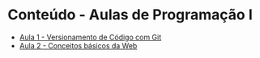 # Conteúdo - Aulas de Programação I

- [Aula 1 - Versionamento de Código com Git](/Aula1/README.md)
- [Aula 2 - Conceitos básicos da Web](/Aula2/README.md)
